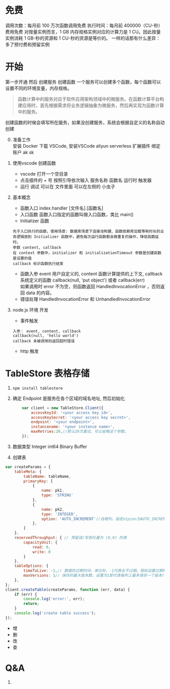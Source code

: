 
# 免费
调用次数：每月前 100 万次函数调用免费
执行时间：每月前 400000（CU-秒）费用免费
对按量实例而言，1 GB 内存规格实例对应的计算力是 1 CU。因此按量实例消耗 1 GB-秒的资源和 1 CU-秒的资源是等价的。
一样的话那有什么差异： 多了预付费和预留实例
# 开始
第一步开通
然后 创建服务 创建函数
一个服务可以创建多个函数，每个函数可以设置不同的环境变量，内存规格。
> 函数计算中的服务对应于软件应用架构领域中的微服务。在函数计算平台构建应用时，首先根据需求将业务逻辑抽象为微服务，然后再实现为函数计算中的服务。

创建函数的时候会填写所在服务，如果没创建服务，系统会根据自定义的名称自动创建

0. 准备工作  
安装 Docker
下载 VSCode, 安装VSCode aliyun serverless 扩展插件
绑定账户 ak sk

1. 使用vscode 创建函数
    - vscode 打开一个空目录
    - 点击插件的 + 号 按照引导依次输入 服务名称 函数名 运行时 触发器
    - 运行  调试 可以在 文件里面 可以在左侧的 小虫子

2. 基本概念
    - 函数入口
    index.handler [文件名].[函数名]
    - 入口函数
    函数入口指定的函数叫做入口函数，类比 main()
    - Initializer 函数
    ```
    先于入口执行的函数，使用场景: 数据库场景下连接池构建、函数依赖库加载等耗时长的业务逻辑放到 Initializer 函数中，避免每次运行函数都会做重复的操作，降低函数延时。
    参数 content, callback
    在 context 参数中，initializer 和 initializationTimeout 参数是创建函数是设置的值
    callback 标识函数执行结束
    ```

    - 函数入参
    event 用户自定义的, content 函数计算提供的上下文, callback 系统定义的函数 callback(null, 'put object')  或者 callback(err)  
    如果调用时 error 不为空，则函数返回 HandledInvocationError ，否则返回 data 的内容。
    - 错误处理
    HandledInvocationError 和 UnhandledInvocationError

3. node.js 环境 开发
    - 事件触发
    ```
    入参： event, content, callback
    callback(null, 'hello world')
    callback 未被调用则返回超时错误
    ```
    - http 触发


# TableStore 表格存储
1. `npm install tablestore`
2. 确定 Endpoint 是服务在各个区域的域名地址, 然后初始化
    ```javascript
        var client = new TableStore.Client({
            accessKeyId: '<your access key id>',
            accessKeySecret: '<your access key secret>',
            endpoint: '<your endpoint>',
            instancename: '<your instance name>',
            maxRetries:20,//默认20次重试，可以省略这个参数。
        });
    ```
3. 数据类型
Integer int64
Binary  Buffer

4. 创建表
```javascript
var createParams = {
    tableMeta: {
        tableName: tableName,
        primaryKey: [
            {
                name: pk1,
                type: 'STRING'
            },
            {
                name: pk2,
                type: 'INTEGER',
                option: 'AUTO_INCREMENT'//自增列，指定otpion为AUTO_INCREMENT
            },
        ]
    },
    reservedThroughput: { // 预留读/写吞吐量为 (0,0) 的表
        capacityUnit: {
            read: 0,
            write: 0
        }
    },
    tableOptions: {
        timeToLive: -1,// 数据的过期时间，单位秒，-1代表永不过期。假如设置过期时间为一年，即为 365 * 24 * 3600。
        maxVersions: 1// 保存的最大版本数，设置为1即代表每列上最多保存一个版本(保存最新的版本)。
    },
};
client.createTable(createParams, function (err, data) {
    if (err) {
        console.log('error:', err);
        return;
    }
    console.log('create table success');
});
```
- 增
- 删
- 改
- 查
# Q&A
1.